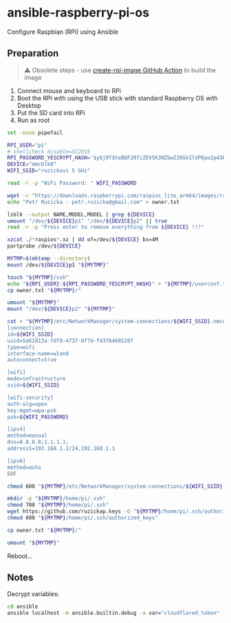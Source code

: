 # ansible-raspberry-pi-os

Configure Raspbian (RPi) using Ansible

## Preparation

> ⚠️ Obsolete steps - use [create-rpi-image GitHub Action](.github/workflows/create-rpi-image.yml)
> to build the image

1. Connect mouse and keyboard to RPi
1. Boot the RPi with using the USB stick with standard Raspberry OS with Desktop
1. Put the SD card into RPi
1. Run as root

```bash
set -euxo pipefail

RPI_USER="pi"
# shellcheck disable=SC2016
RPI_PASSWORD_YESCRYPT_HASH='$y$j9T$teBQF20fiZEV5K3NZbwZ30$kIlVP6po2p43KH17C/26cmDN1i./cQriWj9Wp4rSHq2' # raspberry
DEVICE="mmcblk0"
WIFI_SSID="ruzickovi 5 GHz"

read -r -p "WiFi Password: " WIFI_PASSWORD

wget -c "https://downloads.raspberrypi.com/raspios_lite_arm64/images/raspios_lite_arm64-2024-03-15/2024-03-15-raspios-bookworm-arm64-lite.img.xz"
echo "Petr Ruzicka - petr.ruzicka@gmail.com" > owner.txt

lsblk --output NAME,MODEL,MODEL | grep ${DEVICE}
umount "/dev/${DEVICE}p1" "/dev/${DEVICE}p2" || true
read -r -p "Press enter to remove everything from ${DEVICE} !!!"

xzcat ./*raspios*.xz | dd of=/dev/${DEVICE} bs=4M
partprobe /dev/${DEVICE}

MYTMP=$(mktemp --directory)
mount /dev/${DEVICE}p1 "${MYTMP}"

touch "${MYTMP}/ssh"
echo "${RPI_USER}:${RPI_PASSWORD_YESCRYPT_HASH}" > "${MYTMP}/userconf.txt"
cp owner.txt "${MYTMP}/"

umount "${MYTMP}"
mount "/dev/${DEVICE}p2" "${MYTMP}"

cat > "${MYTMP}/etc/NetworkManager/system-connections/${WIFI_SSID}.nmconnection" << EOF
[connection]
id=${WIFI_SSID}
uuid=5a62d13a-fdf8-4737-8f7d-f43764685207
type=wifi
interface-name=wlan0
autoconnect=true

[wifi]
mode=infrastructure
ssid=${WIFI_SSID}

[wifi-security]
auth-alg=open
key-mgmt=wpa-psk
psk=${WIFI_PASSWORD}

[ipv4]
method=manual
dns=8.8.8.8;1.1.1.1;
address1=192.168.1.2/24,192.168.1.1

[ipv6]
method=auto
EOF

chmod 600 "${MYTMP}/etc/NetworkManager/system-connections/${WIFI_SSID}.nmconnection"

mkdir -p "${MYTMP}/home/pi/.ssh"
chmod 700 "${MYTMP}/home/pi/.ssh"
wget https://github.com/ruzickap.keys -O "${MYTMP}/home/pi/.ssh/authorized_keys"
chmod 600 "${MYTMP}/home/pi/.ssh/authorized_keys"

cp owner.txt "${MYTMP}/"

umount "${MYTMP}"
```

Reboot...

## Notes

Decrypt variables:

```bash
cd ansible
ansible localhost -m ansible.builtin.debug -a var="cloudflared_token" -e "@host_vars/raspi.xvx.cz"
```
